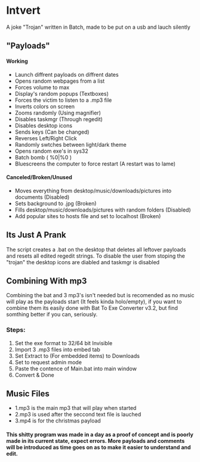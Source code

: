 Intvert
======
A joke "Trojan" written in Batch, made to be put on a usb and lauch silently

## "Payloads"
#### Working
* Launch diffrent payloads on diffrent dates 
* Opens random webpages from a list
* Forces volume to max
* Display's random popups (Textboxes)
* Forces the victim to listen to a .mp3 file
* Inverts colors on screen
* Zooms randomly (Using magnifier)
* Disables taskmgr (Through regedit)
* Disables desktop icons
* Sends keys (Can be changed)
* Reverses Left/Right Click
* Randomly swtches between light/dark theme
* Opens random exe's in sys32
* Batch bomb ( %0|%0 )
* Bluescreens the computer to force restart (A restart was to lame)

#### Canceled/Broken/Unused
* Moves everything from desktop/music/downloads/pictures into documents (Disabled) 
* Sets background to .jpg (Broken)
* Fills desktop/music/downloads/pictures with random folders (Disabled)
* Add popular sites to hosts file and set to localhost (Broken)

## Its Just A Prank
The script creates a .bat on the desktop that deletes all leftover payloads and resets all edited regedit strings.
To disable the user from stoping the "trojan" the desktop icons are diabled and taskmgr is disabled 

## Combining With mp3
Combining the bat and 3 mp3's isn't needed but is recomended as no music will play as the payloads start (It feels kinda holo/empty), if you want to combine them its easily done with Bat To Exe Converter v3.2, but find somthing better if you can, seriously.
### Steps:
1. Set the exe format to 32/64 bit Invisible
2. Import 3 .mp3 files into embed tab
3. Set Extract to (For embedded items) to Downloads
4. Set to request admin mode
5. Paste the contence of Main.bat into main window
6. Convert & Done

## Music Files
* 1.mp3 is the main mp3 that will play when started
* 2.mp3 is used after the seccond text file is lauched
* 3.mp4 is for the christmas payload

#### This shitty program was made in a day as a proof of concept and is poorly made in its current state, expect errors. More payloads and comments will be introduced as time goes on as to make it easier to understand and edit.
